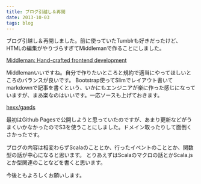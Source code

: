 ```yaml
---
title: ブログ引越し＆再開
date: 2013-10-03
tags: blog
---
```

ブログ引越し＆再開しました。前に使っていたTumblrも好きだったけど、HTMLの編集がやりづらすぎてMiddlemanで作ることにしました。

[Middleman: Hand-crafted frontend development](http://middlemanapp.com/ "Middleman: Hand-crafted frontend development")

Middlemanいいですね。自分で作りたいところと規約で適当にやってほしいところのバランスが良いです。
Bootstrap使ってSlimでレイアウト書いてmarkdownで記事を書くという、いかにもエンジニアが楽に作った感じになっていますが、まあ楽なのはいいです。一応ソースも上げておきます。

[hexx/gaeds](https://github.com/hexx/gaeds "hexx/gaeds")

最初はGithub Pagesで公開しようと思っていたのですが、あまり更新などがうまくいかなかったのでS3を使うことにしました。ドメイン取ったりして面倒くさかったです。

ブログの内容は相変わらずScalaのこととか、行ったイベントのこととか、関数型の話が中心になると思います。
とりあえずはScalaのマクロの話とかScala.jsとか型関連のことなどを書くと思います。

今後ともよろしくお願いします。
